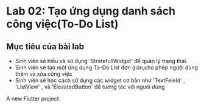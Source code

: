 # Lab 02: Tạo ứng dụng danh sách công việc(To-Do List)

## Mục tiêu của bài lab
- Sinh viên sẽ hiểu và sử dụng
'StratefullWidget' để quản lý trạng thái.
- Sinh viên sẽ tạo một ứng dụng To-Do List đơn giản,cho phép người dùng thêm và xóa công việc
- Sinh viên sẽ học cách sử dụng các widget cơ bản như
'TextFeield' , 'ListView' , và 
'ElevatedButton' để tương tác với người dùng

A new Flutter project.
